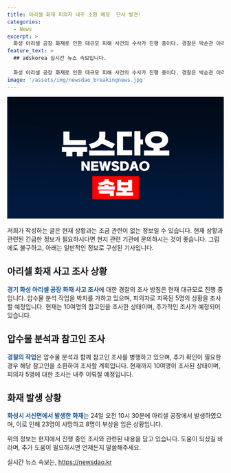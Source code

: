 ```yaml
---
title: 아리셀 화재 피의자 내주 소환 예정  단서 발견!
categories:
  - News
excerpt: >
  화성 아리셀 공장 화재로 인한 대규모 피해 사건의 수사가 진행 중이다. 경찰은 박순관 아리셀 대표 등 5명을 조사할 예정이며, 현재는 압수물 분석과 참고인 조사에 주력하고 있다. 입건된 피의자들에 대한 조사는 아직 이뤄지지 않았으며, 경찰은 압수물 분석을 신속히 마무리하고 조사할 계획이다. 이번 화재로 23명 사망, 8명 부상을 입은 상황에서 사건의 경위와 책임을 밝히는 것이 최우선 과제로 보인다.
feature_text: >
  ## adskorea 실시간 뉴스 속보입니다.

  화성 아리셀 공장 화재로 인한 대규모 피해 사건의 수사가 진행 중이다. 경찰은 박순관 아리셀 대표 등 5명을 조사할 예정이며, 현재는 압수물 분석과 참고인 조사에 주력하고 있다. 입건된 피의자들에 대한 조사는 아직 이뤄지지 않았으며, 경찰은 압수물 분석을 신속히 마무리하고 조사할 계획이다. 이번 화재로 23명 사망, 8명 부상을 입은 상황에서 사건의 경위와 책임을 밝히는 것이 최우선 과제로 보인다.
image: '/assets/img/newsdao_breakingnews.jpg'
---
```


<p><img src="/assets/img/newsdao_breakingnews.jpg" alt="adskorea 속보" /></p>

<p>저희가 작성하는 글은 현재 상황과는 조금 관련이 없는 정보일 수 있습니다. 현재 상황과 관련된 긴급한 정보가 필요하시다면 현지 관련 기관에 문의하시는 것이 좋습니다. 그럼에도 불구하고, 아래는 일반적인 정보로 구성된 기사입니다.</p>

<h2 data-ke-size="size26">아리셀 화재 사고 조사 상황</h2>

<p data-ke-size="size16"><b><span style="color: #1a5490;">경기 화성 아리셀 공장 화재 사고 조사</span></b>에 대한 경찰의 조사 방침은 현재 대규모로 진행 중입니다. 압수물 분석 작업을 박차를 가하고 있으며, 피의자로 지목된 5명의 상황을 조사할 예정입니다. 현재는 10여명의 참고인을 조사한 상태이며, 추가적인 조사가 예정되어 있습니다.</p>

<h2 data-ke-size="size26">압수물 분석과 참고인 조사</h2>

<p data-ke-size="size16"><b><span style="color: #1a5490;">경찰의 작업</span></b>은 압수물 분석과 함께 참고인 조사를 병행하고 있으며, 추가 확인이 필요한 경우 해당 참고인을 소환하여 조사할 계획입니다. 현재까지 10여명이 조사된 상태이며, 피의자 5명에 대한 조사는 내주 이뤄질 예정입니다.</p>

<h2 data-ke-size="size26">화재 발생 상황</h2>

<p data-ke-size="size16"><b><span style="color: #1a5490;">화성시 서신면에서 발생한 화재</span></b>는 24일 오전 10시 30분에 아리셀 공장에서 발생하였으며, 이로 인해 23명이 사망하고 8명이 부상을 입은 상황입니다.</p>

<p>위의 정보는 현지에서 진행 중인 조사와 관련된 내용을 담고 있습니다. 도움이 되셨길 바라며, 추가 도움이 필요하시면 언제든지 말씀해주세요.</p>
실시간 뉴스 속보는, <a href="https://newsdao.kr" rel="dofollow">https://newsdao.kr</a>


